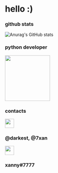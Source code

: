 # hello :)

### github stats
![Anurag's GitHub stats](https://github-readme-stats.vercel.app/api?username=okxan&show_icons=true&theme=dracula)

### python developer
<img src="https://i.imgur.com/Uz8A9gH.png" width="150">

### contacts

<img src="https://i.imgur.com/ySFh4zD.png" width="30">

### @darkest, @7xan

<img src="https://i.imgur.com/pztfi19.png" width="30">

### xanny#7777
